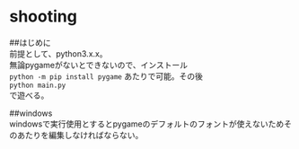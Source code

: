 # shooting  

##はじめに  
前提として、python3.x.x。  
無論pygameがないとできないので、インストール  
`python -m pip install pygame` 
あたりで可能。その後  
`python main.py`  
で遊べる。  

##windows  
windowsで実行使用とするとpygameのデフォルトのフォントが使えないためそのあたりを編集しなければならない。
